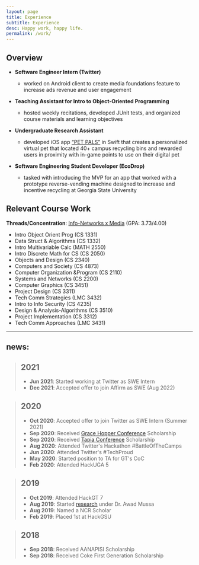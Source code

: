 ```yaml
---
layout: page
title: Experience
subtitle: Experience
desc: Happy work, happy life.
permalink: /work/
---
```


## Overview

<!-- logo sizes from LinkedIn should be adjusted to 0.5 to 0.5 -->
<!-- ![](/assets/img/logos/twitter-logo.png) -->
* **Software Engineer Intern (Twitter)**
  * worked on Android client to create media foundations feature to increase ads revenue and user engagement

* **Teaching Assistant for Intro to Object-Oriented Programming**
  * hosted weekly recitations, developed JUnit tests, and organized course materials and learning objectives

* **Undergraduate Research Assistant**
  * developed iOS app [“PET PALS”](/projects/pet-pals/) in Swift that creates a personalized virtual pet that located 40+ campus recycling bins and rewarded users in proximity with in-game points to use on their digital pet


* **Software Engineering Student Developer (EcoDrop)**
  * tasked with introducing the MVP for an app that worked with a prototype reverse-vending machine designed to increase and incentive recycling at Georgia State University


## Relevant Course Work

**Threads/Concentration**: [Info-Networks x Media](https://catalog.gatech.edu/programs/media-information-internetworks-computer-science-bs/) (GPA: 3.73/4.00)

* Intro Object Orient Prog (CS 1331)
* Data Struct & Algorithms (CS 1332)
* Intro Multivariable Calc (MATH 2550)
* Intro Discrete Math for CS (CS 2050)
* Objects and Design (CS 2340)
* Computers and Society (CS 4873)
* Computer Organization &Program (CS 2110)
* Systems and Networks (CS 2200)
* Computer Graphics (CS 3451)
* Project Design (CS 3311)
* Tech Comm Strategies (LMC 3432)
* Intro to Info Security (CS 4235)
* Design & Analysis-Algorithms (CS 3510)
* Project Implementation (CS 3312)
* Tech Comm Approaches (LMC 3431)


---

## news:

> ## 2021
> - **Jun 2021**: Started working at Twitter as SWE Intern
> - **Dec 2021**: Accepted offer to join Affirm as SWE (Aug 2022)

> ## 2020
> - **Oct 2020**: Accepted offer to join Twitter as SWE Intern (Summer 2021)
> - **Sep 2020**: Received [Grace Hopper Conference](https://ghc.anitab.org) Scholarship
> - **Sep 2020**: Received [Tapia Conference](https://tapiaconference.cmd-it.org) Scholarship
> - **Aug 2020**: Attended Twitter's Hackathon #BattleOfTheCamps
> - **Jun 2020**: Attended Twitter's #TechProud
> - **May 2020**: Started position to TA for GT's CoC
> - **Feb 2020**: Attended HackUGA 5

> ## 2019
> - **Oct 2019**: Attended HackGT 7
> - **Aug 2019**: Started [research](/projects/pet-pals/) under Dr. Awad Mussa
> - **Aug 2019**: Named a NCR Scholar
> - **Feb 2019**: Placed 1st at HackGSU

> ## 2018
> - **Sep 2018**: Received AANAPISI Scholarship
> - **Sep 2018**: Received Coke First Generation Scholarship


  

